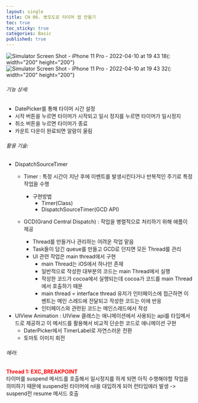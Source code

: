 ```yaml
---
layout: single
title: CH 06. 뽀모도로 타이머 앱 만들기
toc: true
toc_sticky: true
categories: Basic 
published: true
---
```

![Simulator Screen Shot - iPhone 11 Pro - 2022-04-10 at 19 43 18](https://user-images.githubusercontent.com/63464299/162615001-e29d648d-f7f5-412c-9d8d-a3dbb33166e0.png){: width="200" height="200"}
![Simulator Screen Shot - iPhone 11 Pro - 2022-04-10 at 19 43 32](https://user-images.githubusercontent.com/63464299/162615000-65a9f7e3-11ac-4d9d-926a-7eb14fde065f.png){: width="200" height="200"}

###### 기능 상세:
- DatePicker를 통해 타이머 시간 설정
- 시작 버튼을 누르면 타이머가 시작되고 일시 정지를 누르면 타이머가 일시정지
- 취소 버튼을 누르면 타이머가 종료
- 카운트 다운이 완료되면 알람이 울림

###### 활용 기술:
- DispatchSourceTimer
   - Timer
    : 특정 시간이 지난 후에 이벤트를 발생시킨다거나 반복적인 주기로 특정작업을 수행
      - 구현방법 
     	 * Timer(Class)
     	 * DispatchSourceTimer(GCD API)
    
    - GCD(Grand Central Dispatch)
      : 작업을 병렬적으로 처리하기 위해 애플이 제공
		- Thread를 만들거나 관리하는 어려운 작업 맡음
		- Task들이 담긴 queue를 만들고 GCD로 던지면 모든 Thread를 관리
		- UI 관련 작업은 main thread에서 구현
			-  main Thread는 iOS에서 하나만 존재
			-  일반적으로 작성한 대부분의 코드는 main Thread에서 실행
			-  작성한 코드가 cocoa에서 실행되는데 cocoa가 코드를 main Thread에서 호출하기 때문 
			-  main thread = interface thread 유저가 인터페이스에 접근하면 이벤트는 메인 스레드에 전달되고 작성한 코드는 이에 반응
			-  인터페이스와 관련된 코드는 메인스레드에서 작성
- UIView Animation
   : UIView 클래스는 애니메이션에서 사용되는 api를 타입메서드로 제공하고 이 메서드를 활용해서 비교적 단순한 코드로 애니메이션 구현
    - DaterPicker에서 TimerLabel로 자연스러운 전환
    - 토마토 이미지 회전

###### 에러:
<span style="color: red">**Thread 1: EXC_BREAKPOINT**</span><br/>
타이머를 suspend 메서드를 호출해서 일시정지를 하게 되면 아직 수행해야할 작업을 의미하기 때문에 suspend된 타이머에 nil을 대입하게 되어 런타임에러 발생
-> suspend전 resume 메서드 호출
